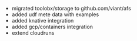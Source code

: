 
- migrated toolobx/storage to github.com/viant/afs
- added udf mete data with examples
- added knative integration
- added gcp/containers integration
- extend cloudruns

